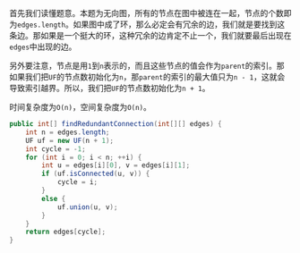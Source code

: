首先我们读懂题意。本题为无向图，所有的节点在图中被连在一起，节点的个数即为`edges.length`。如果图中成了环，那么必定会有冗余的边，我们就是要找到这条边。那如果是一个挺大的环，这种冗余的边肯定不止一个，我们就要最后出现在`edges`中出现的边。

另外要注意，节点是用`1`到`n`表示的，而且这些节点的值会作为`parent`的索引。那如果我们把`UF`的节点数初始化为`n`，那`parent`的索引的最大值只为`n - 1`，这就会导致索引越界。所以，我们把`UF`的节点数初始化为`n + 1`。

时间复杂度为`O(n)`，空间复杂度为`O(n)`。

```java
public int[] findRedundantConnection(int[][] edges) {
    int n = edges.length;
    UF uf = new UF(n + 1);
    int cycle = -1;
    for (int i = 0; i < n; ++i) {
        int u = edges[i][0], v = edges[i][1];
        if (uf.isConnected(u, v)) {
            cycle = i;
        }
        else {
            uf.union(u, v);
        }
    }
    return edges[cycle];
}
```
